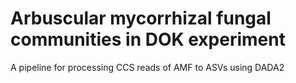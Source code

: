 # Arbuscular mycorrhizal fungal communities in DOK experiment
A pipeline for processing CCS reads of AMF to ASVs using DADA2
